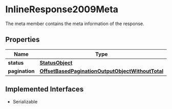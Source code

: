 

# InlineResponse2009Meta

The meta member contains the meta information of the response.

## Properties

Name | Type | Description | Notes
------------ | ------------- | ------------- | -------------
**status** | [**StatusObject**](StatusObject.md) |  |  [optional]
**pagination** | [**OffsetBasedPaginationOutputObjectWithoutTotal**](OffsetBasedPaginationOutputObjectWithoutTotal.md) |  |  [optional]


## Implemented Interfaces

* Serializable



